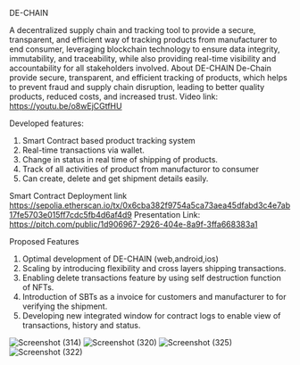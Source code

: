 DE-CHAIN

A decentralized supply chain and tracking tool to provide a secure, transparent, and efficient way of tracking products  from manufacturer to end consumer, leveraging  blockchain technology to ensure data integrity, immutability, and traceability, while also providing real-time visibility and accountability for all stakeholders involved.
About DE-CHAIN
De-Chain provide secure, transparent, and efficient tracking of products, 
which helps to prevent fraud and supply chain  disruption, leading to 
better quality products, reduced costs, and increased trust.
Video link:
https://youtu.be/o8wEjCGtfHU

Developed features:
1. Smart Contract based product tracking system 
2. Real-time transactions via wallet.
3. Change in status in real time of shipping of products.
4. Track of all activities of product from manufacturor to consumer 
5. Can create, delete and get shipment details easily.

Smart Contract Deployment link
https://sepolia.etherscan.io/tx/0x6cba382f9754a5ca73aea45dfabd3c4e7ab17fe5703e015ff7cdc5fb4d6af4d9
Presentation Link:
https://pitch.com/public/1d906967-2926-404e-8a9f-3ffa668383a1

Proposed Features
1. Optimal development of DE-CHAIN (web,android,ios)
2. Scaling by introducing flexibility and cross layers shipping transactions.
3. Enabling delete transactions feature by using self destruction function of NFTs.
4. Introduction of SBTs as a invoice for customers and manufacturer  to for verifying the shipment.
5. Developing new integrated window for contract logs to enable view  of transactions, history and status.


![Screenshot (314)](https://user-images.githubusercontent.com/91321244/235387278-bfa26b90-16a3-4cd0-ad88-f348c4fec89d.png)
![Screenshot (320)](https://user-images.githubusercontent.com/91321244/235387302-f7374bd6-f554-4b3a-ba9a-8a7f9755ba70.png)
![Screenshot (325)](https://user-images.githubusercontent.com/91321244/235387311-7d835ef9-60e7-484d-9983-7a089c439f98.png)
![Screenshot (322)](https://user-images.githubusercontent.com/91321244/235387331-f49e8a17-3bf5-445a-badb-aa4d6244808a.png)



